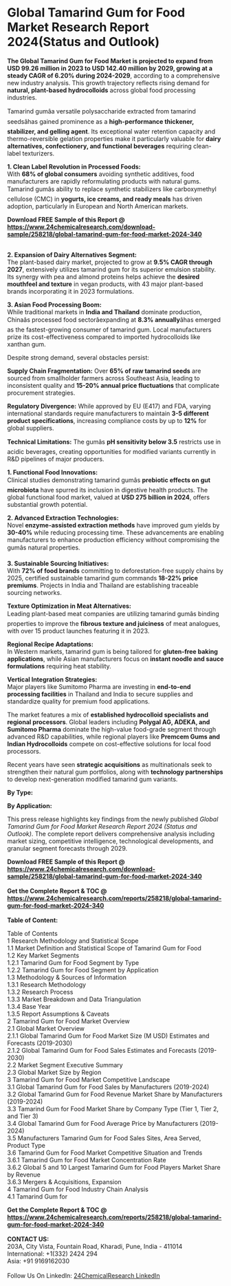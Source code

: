 <h1>Global Tamarind Gum for Food Market Research Report 2024(Status and Outlook)</h1><p><strong>The Global Tamarind Gum for Food Market is projected to expand from USD 99.26 million in 2023 to USD 142.40 million by 2029, growing at a steady CAGR of 6.20% during 2024-2029</strong>, according to a comprehensive new industry analysis. This growth trajectory reflects rising demand for <strong>natural, plant-based hydrocolloids</strong> across global food processing industries.</p><p>Tamarind gumâa versatile polysaccharide extracted from tamarind seedsâhas gained prominence as a <strong>high-performance thickener, stabilizer, and gelling agent</strong>. Its exceptional water retention capacity and thermo-reversible gelation properties make it particularly valuable for <strong>dairy alternatives, confectionery, and functional beverages</strong> requiring clean-label texturizers.</p><p><strong>1. Clean Label Revolution in Processed Foods:</strong><br>
With <strong>68% of global consumers</strong> avoiding synthetic additives, food manufacturers are rapidly reformulating products with natural gums. Tamarind gumâs ability to replace synthetic stabilizers like carboxymethyl cellulose (CMC) in <strong>yogurts, ice creams, and ready meals</strong> has driven adoption, particularly in European and North American markets.</p><div><b>Download FREE Sample of this Report @ 
            <a href="https://www.24chemicalresearch.com/download-sample/258218/global-tamarind-gum-for-food-market-2024-340">
            https://www.24chemicalresearch.com/download-sample/258218/global-tamarind-gum-for-food-market-2024-340</a></b></div><br><p><strong>2. Expansion of Dairy Alternatives Segment:</strong><br>
The plant-based dairy market, projected to grow at <strong>9.5% CAGR through 2027</strong>, extensively utilizes tamarind gum for its superior emulsion stability. Its synergy with pea and almond proteins helps achieve the <strong>desired mouthfeel and texture</strong> in vegan products, with 43 major plant-based brands incorporating it in 2023 formulations.</p><p><strong>3. Asian Food Processing Boom:</strong><br>
While traditional markets in <strong>India and Thailand</strong> dominate production, Chinaâs processed food sectorâexpanding at <strong>8.3% annually</strong>âhas emerged as the fastest-growing consumer of tamarind gum. Local manufacturers prize its cost-effectiveness compared to imported hydrocolloids like xanthan gum.</p><p>Despite strong demand, several obstacles persist:</p><p><strong>Supply Chain Fragmentation:</strong> Over <strong>65% of raw tamarind seeds</strong> are sourced from smallholder farmers across Southeast Asia, leading to inconsistent quality and <strong>15-20% annual price fluctuations</strong> that complicate procurement strategies.</p><p><strong>Regulatory Divergence:</strong> While approved by EU (E417) and FDA, varying international standards require manufacturers to maintain <strong>3-5 different product specifications</strong>, increasing compliance costs by up to <strong>12%</strong> for global suppliers.</p><p><strong>Technical Limitations:</strong> The gumâs <strong>pH sensitivity below 3.5</strong> restricts use in acidic beverages, creating opportunities for modified variants currently in R&amp;D pipelines of major producers.</p><p><strong>1. Functional Food Innovations:</strong><br>
Clinical studies demonstrating tamarind gumâs <strong>prebiotic effects on gut microbiota</strong> have spurred its inclusion in digestive health products. The global functional food market, valued at <strong>USD 275 billion in 2024</strong>, offers substantial growth potential.</p><p><strong>2. Advanced Extraction Technologies:</strong><br>
Novel <strong>enzyme-assisted extraction methods</strong> have improved gum yields by <strong>30-40%</strong> while reducing processing time. These advancements are enabling manufacturers to enhance production efficiency without compromising the gumâs natural properties.</p><p><strong>3. Sustainable Sourcing Initiatives:</strong><br>
With <strong>72% of food brands</strong> committing to deforestation-free supply chains by 2025, certified sustainable tamarind gum commands <strong>18-22% price premiums</strong>. Projects in India and Thailand are establishing traceable sourcing networks.</p><p><strong>Texture Optimization in Meat Alternatives:</strong><br>
	Leading plant-based meat companies are utilizing tamarind gumâs binding properties to improve the <strong>fibrous texture and juiciness</strong> of meat analogues, with over 15 product launches featuring it in 2023.</p><p><strong>Regional Recipe Adaptations:</strong><br>
	In Western markets, tamarind gum is being tailored for <strong>gluten-free baking applications</strong>, while Asian manufacturers focus on <strong>instant noodle and sauce formulations</strong> requiring heat stability.</p><p><strong>Vertical Integration Strategies:</strong><br>
	Major players like Sumitomo Pharma are investing in <strong>end-to-end processing facilities</strong> in Thailand and India to secure supplies and standardize quality for premium food applications.</p><p>The market features a mix of <strong>established hydrocolloid specialists and regional processors</strong>. Global leaders including <strong>Polygal AG, ADEKA, and Sumitomo Pharma</strong> dominate the high-value food-grade segment through advanced R&amp;D capabilities, while regional players like <strong>Premcem Gums and Indian Hydrocolloids</strong> compete on cost-effective solutions for local food processors.</p><p>Recent years have seen <strong>strategic acquisitions</strong> as multinationals seek to strengthen their natural gum portfolios, along with <strong>technology partnerships</strong> to develop next-generation modified tamarind gum variants.</p><p><strong>By Type:</strong></p><p><strong>By Application:</strong></p><p>This press release highlights key findings from the newly published <em>Global Tamarind Gum for Food Market Research Report 2024 (Status and Outlook)</em>. The complete report delivers comprehensive analysis including market sizing, competitive intelligence, technological developments, and granular segment forecasts through 2029.</p><div><b>Download FREE Sample of this Report @ 
            <a href="https://www.24chemicalresearch.com/download-sample/258218/global-tamarind-gum-for-food-market-2024-340">
            https://www.24chemicalresearch.com/download-sample/258218/global-tamarind-gum-for-food-market-2024-340</a></b></div><br><div><b>Get the Complete Report & TOC @ 
            <a href="https://www.24chemicalresearch.com/reports/258218/global-tamarind-gum-for-food-market-2024-340">
            https://www.24chemicalresearch.com/reports/258218/global-tamarind-gum-for-food-market-2024-340</a></b></div><br>
            <b>Table of Content:</b><p>Table of Contents<br />
1 Research Methodology and Statistical Scope<br />
1.1 Market Definition and Statistical Scope of Tamarind Gum for Food<br />
1.2 Key Market Segments<br />
1.2.1 Tamarind Gum for Food Segment by Type<br />
1.2.2 Tamarind Gum for Food Segment by Application<br />
1.3 Methodology & Sources of Information<br />
1.3.1 Research Methodology<br />
1.3.2 Research Process<br />
1.3.3 Market Breakdown and Data Triangulation<br />
1.3.4 Base Year<br />
1.3.5 Report Assumptions & Caveats<br />
2 Tamarind Gum for Food Market Overview<br />
2.1 Global Market Overview<br />
2.1.1 Global Tamarind Gum for Food Market Size (M USD) Estimates and Forecasts (2019-2030)<br />
2.1.2 Global Tamarind Gum for Food Sales Estimates and Forecasts (2019-2030)<br />
2.2 Market Segment Executive Summary<br />
2.3 Global Market Size by Region<br />
3 Tamarind Gum for Food Market Competitive Landscape<br />
3.1 Global Tamarind Gum for Food Sales by Manufacturers (2019-2024)<br />
3.2 Global Tamarind Gum for Food Revenue Market Share by Manufacturers (2019-2024)<br />
3.3 Tamarind Gum for Food Market Share by Company Type (Tier 1, Tier 2, and Tier 3)<br />
3.4 Global Tamarind Gum for Food Average Price by Manufacturers (2019-2024)<br />
3.5 Manufacturers Tamarind Gum for Food Sales Sites, Area Served, Product Type<br />
3.6 Tamarind Gum for Food Market Competitive Situation and Trends<br />
3.6.1 Tamarind Gum for Food Market Concentration Rate<br />
3.6.2 Global 5 and 10 Largest Tamarind Gum for Food Players Market Share by Revenue<br />
3.6.3 Mergers & Acquisitions, Expansion<br />
4 Tamarind Gum for Food Industry Chain Analysis<br />
4.1 Tamarind Gum for </p><div><b>Get the Complete Report & TOC @ 
            <a href="https://www.24chemicalresearch.com/reports/258218/global-tamarind-gum-for-food-market-2024-340">
            https://www.24chemicalresearch.com/reports/258218/global-tamarind-gum-for-food-market-2024-340</a></b></div><br><b>CONTACT US:</b><br>
            203A, City Vista, Fountain Road, Kharadi, Pune, India - 411014<br>
            International: +1(332) 2424 294<br>
            Asia: +91 9169162030 <br><br>
            Follow Us On LinkedIn: <a href="https://www.linkedin.com/company/24chemicalresearch/">24ChemicalResearch LinkedIn</a>